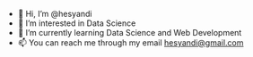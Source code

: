 - 👋 Hi, I’m @hesyandi
- 👀 I’m interested in Data Science
- 🌱 I’m currently learning Data Science and Web Development
- 📫 You can reach me through my email hesyandi@gmail.com

<!---
hesyandi/hesyandi is a ✨ special ✨ repository because its `README.md` (this file) appears on your GitHub profile.
You can click the Preview link to take a look at your changes.
--->
